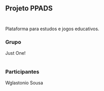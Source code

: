 ## Projeto PPADS <br /><br />
Plataforma para estudos e jogos educativos.<br />

### Grupo
Just One! <br /><br />

### Participantes
Wglastonio Sousa

